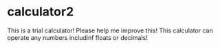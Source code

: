# calculator2
This is a trial calculator!
Please help me improve this!
This calculator can operate any numbers includinf floats or decimals!
